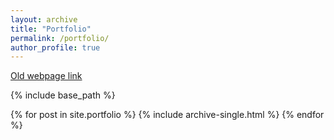 ```yaml
---
layout: archive
title: "Portfolio"
permalink: /portfolio/
author_profile: true
---
```


[Old webpage link](index.html)

{% include base_path %}


{% for post in site.portfolio %}
  {% include archive-single.html %}
{% endfor %}

